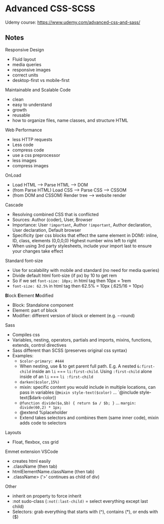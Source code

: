 # Advanced CSS-SCSS

Udemy course: https://www.udemy.com/advanced-css-and-sass/

## Notes

Responsive Design
- Fluid layout
- media queries
- responsive images
- correct units
- desktop-first vs mobile-first

Maintainable and Scalable Code
- clean
- easy to understand
- growth
- reusable
- how to organize files, name classes, and structure HTML

Web Performance
- less HTTP requests
- Less code
- compress code
- use a css preprocessor
- less images
- compress images

OnLoad
- Load HTML --> Parse HTML --> DOM
- (from Parse HTML) Load CSS --> Parse CSS --> CSSOM
- (from DOM and CSSOM) Render tree --> website render

Cascade 
- Resolving combined CSS that is conflicted
- Sources: Author (coder), User, Browser
- Importance: User `!important`, Author `!important`, Author declaration, User declaration, Default browser
- Specificity (per css blocks that effect the same element in DOM): inline, ID, class, elements (0,0,0,0) Highest number wins left to right
- When using 3rd party stylesheets, include your import last to ensure your changes take effect

Standard font-size
- Use for scalability with mobile and standard (no need for media queries)
- Divide default html font-size (if px) by 10 to get rem
- So if we set `font-size: 10px;` in html tag then 10px = 1rem
- `font-size: 62.5%` in html tag then 62.5% = 10px (.625/16 = 10px)

<strong>B</strong>lock <strong>E</strong>lement <strong>M</strong>odified
- Block: Standalone component
- Element: part of block
- Modifier: different version of block or element (e.g. --round)

Sass
- Compiles css
- Variables, nesting, operators, partials and imports, mixins, functions, extends, control directives
- Sass different than SCSS (preserves original css syntax)
- Examples:
    - `$color-primary: #444`
    - When nesting, use & to get parent full path. E.g. A nested `&:first-child` inside an `li` === `li:first-child`. Using `:first-child` alone inside of an `li` === `li :first-child`
    - `darken($color,15%)`
    - mixin: specific content you would include in multiple locations, can pass in variables (`@mixin style-text($color)` ... `@include style-text($dark-color))
    - `@function divide($a,$b) { return $a / $b; }` ... `margin: divide(60,2) * 1px;`
    - @extend %placeholder
    - Extend takes selectors and combines them (same inner code), mixin adds code to selectors

Layouts
- Float, flexbox, css grid

Emmet extension VSCode
- creates html easily
- .className (then tab)
- htmlElementName.className (then tab)
- .className> ('>' continues as child of div)

Other
- inherit on property to force inherit
- :not sudo-class (`:not(:last-child)` = select everything except last child)
- Selectors: grab everything that starts with (^), contains (*), or ends with ($)
